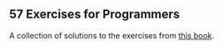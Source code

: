 ## 57 Exercises for Programmers

A collection of solutions to the exercises from [this book](https://pragprog.com/book/bhwb/exercises-for-programmers).
